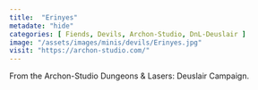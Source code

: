 ```yaml
---
title:  "Erinyes"
metadate: "hide"
categories: [ Fiends, Devils, Archon-Studio, DnL-Deuslair ]
image: "/assets/images/minis/devils/Erinyes.jpg"
visit: "https://archon-studio.com/"
---
```

From the Archon-Studio Dungeons & Lasers: Deuslair Campaign.